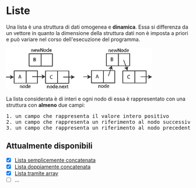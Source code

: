 # Liste

Una lista è una struttura di dati omogenea e <b>dinamica</b>. 
Essa si differenza da un vettore in quanto la dimensione della struttura dati non è imposta a priori e può variare nel corso dell'esecuzione del programma.

![LISTA](https://github.com/mariocuomo/Algoritmi-e-strutture-di-dati/blob/master/liste/lista_semplicemente_concatenata.png)


La lista considerata è di interi e ogni nodo di essa è rappresentato con una struttura con <b>almeno</b> due campi:
<pre>
1. un campo che rappresenta il valore intero positivo
2. un campo che rappresenta un riferimento al nodo successivo
3. un campo che rappresenta un riferimento al nodo precedente (solo in caso di liste doppiamente concatenate)
</pre>

## Attualmente disponibili
- [x] [Lista semplicemente concatenata](https://github.com/mariocuomo/Algoritmi-e-strutture-di-dati/tree/master/liste/lista%20semplicemente%20concatenata)
- [x] [Lista doppiamente concatenata](https://github.com/mariocuomo/Algoritmi-e-strutture-di-dati/tree/master/liste/lista%20doppiamente%20concatenata)
- [x] [Lista tramite array](https://github.com/mariocuomo/Algoritmi-e-strutture-di-dati/tree/master/liste/liste%20tramite%20array)
- [ ] ...
